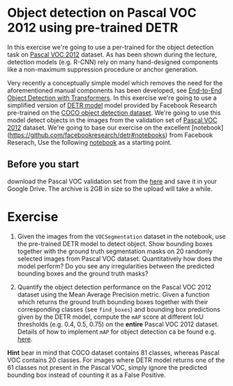 # Object detection on Pascal VOC 2012 using pre-trained DETR

In this exercise we're going to use a per-trained for the object detection
task on [Pascal VOC 2012](http://host.robots.ox.ac.uk/pascal/VOC/voc2012/devkit_doc.pdf) dataset.
As has been shown during the lecture, detection models (e.g. R-CNN) rely on many hand-designed components like a non-maximum suppression procedure or anchor generation.

Very recently a conceptually simple model which removes the need for the aforementioned manual components has been
developed, see [End-to-End Object Detection with Transformers](https://arxiv.org/abs/2005.12872).
In this exercise we're going to use a simplified version of [DETR model](https://github.com/facebookresearch/detr)
model provided by Facebook Research pre-trained on the [COCO object detection dataset](https://cocodataset.org/#home).
We're going to use this model detect objects in the images from the validation set of [Pascal VOC 2012](http://host.robots.ox.ac.uk/pascal/VOC/voc2012/devkit_doc.pdf) dataset.
We're going to base our exercise on the excellent [notebook] (https://github.com/facebookresearch/detr#notebooks) from Facebook Reserach,
Use the following [notebook](../day4/detr_demo.ipynb) as a starting point.

## Before you start

download the Pascal VOC validation set from the [here](https://oc.embl.de/index.php/s/bkBUhSajTPP0lUP) and save it in your Google Drive. 
The archive is 2GB in size so the upload will take a while. 

# Exercise
1. Given the images from the `VOCSegmentation` dataset in the notebook, use the pre-trained DETR model to detect object.
Show bounding boxes together with the ground truth segmentation masks on 20 randomly selected images from Pascal VOC dataset.
Quantitatively how does the model perform? Do you see any irregularities between the predicted bounding boxes and the ground truth masks?

2. Quantify the object detection performance on the Pascal VOC 2012 dataset using the Mean Average Precision metric. 
Given a function which returns the ground truth bounding boxes together with their corresponding classes (see `find_boxes`) 
and bounding box predictions given by the DETR model, compute the `mAP` score at different IoU thresholds (e.g. 0.4, 0.5, 0.75) 
on the **entire** Pascal VOC 2012 dataset. Details of how to implement `mAP` for object detection ca be found 
e.g. [here](https://medium.com/@jonathan_hui/map-mean-average-precision-for-object-detection-45c121a31173).

**Hint**
bear in mind that COCO dataset contains 81 classes, whereas Pascal VOC contains 20 classes. For images where DETR model
returns one of the 61 classes not present in the Pascal VOC, simply ignore the predicted bounding box instead of counting
it as a False Positive.

